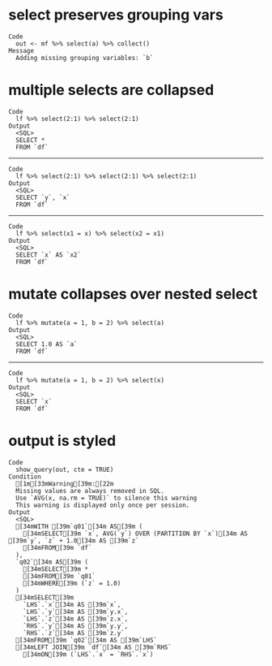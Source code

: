 # select preserves grouping vars

    Code
      out <- mf %>% select(a) %>% collect()
    Message
      Adding missing grouping variables: `b`

# multiple selects are collapsed

    Code
      lf %>% select(2:1) %>% select(2:1)
    Output
      <SQL>
      SELECT *
      FROM `df`

---

    Code
      lf %>% select(2:1) %>% select(2:1) %>% select(2:1)
    Output
      <SQL>
      SELECT `y`, `x`
      FROM `df`

---

    Code
      lf %>% select(x1 = x) %>% select(x2 = x1)
    Output
      <SQL>
      SELECT `x` AS `x2`
      FROM `df`

# mutate collapses over nested select

    Code
      lf %>% mutate(a = 1, b = 2) %>% select(a)
    Output
      <SQL>
      SELECT 1.0 AS `a`
      FROM `df`

---

    Code
      lf %>% mutate(a = 1, b = 2) %>% select(x)
    Output
      <SQL>
      SELECT `x`
      FROM `df`

# output is styled

    Code
      show_query(out, cte = TRUE)
    Condition
      [1m[33mWarning[39m:[22m
      Missing values are always removed in SQL.
      Use `AVG(x, na.rm = TRUE)` to silence this warning
      This warning is displayed only once per session.
    Output
      <SQL>
      [34mWITH [39m`q01`[34m AS[39m (
        [34mSELECT[39m `x`, AVG(`y`) OVER (PARTITION BY `x`)[34m AS [39m`y`, `z` + 1.0[34m AS [39m`z`
        [34mFROM[39m `df`
      ),
      `q02`[34m AS[39m (
        [34mSELECT[39m *
        [34mFROM[39m `q01`
        [34mWHERE[39m (`z` = 1.0)
      )
      [34mSELECT[39m
        `LHS`.`x`[34m AS [39m`x`,
        `LHS`.`y`[34m AS [39m`y.x`,
        `LHS`.`z`[34m AS [39m`z.x`,
        `RHS`.`y`[34m AS [39m`y.y`,
        `RHS`.`z`[34m AS [39m`z.y`
      [34mFROM[39m `q02`[34m AS [39m`LHS`
      [34mLEFT JOIN[39m `df`[34m AS [39m`RHS`
        [34mON[39m (`LHS`.`x` = `RHS`.`x`)

